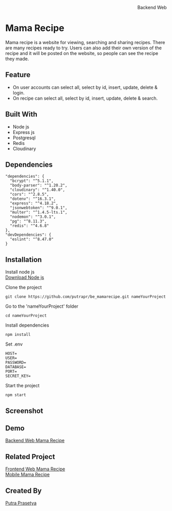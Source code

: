 <p align="right">Backend Web</p> 


# Mama Recipe
Mama recipe is a website for viewing, searching and sharing recipes. There are many recipes ready to try. Users can also add their own version of the recipe and it will be posted on the website, so people can see the recipe they made.

## Feature
* On user accounts can select all, select by id, insert, update, delete & login.
* On recipe can select all, select by id, insert, update, delete & search.

## Built With
* Node js
* Express js
* Postgresql
* Redis
* Cloudinary

## Dependencies
```
"dependencies": {
  "bcrypt": "^5.1.1",
  "body-parser": "^1.20.2",
  "cloudinary": "^1.40.0",
  "cors": "^2.8.5",
  "dotenv": "^16.3.1",
  "express": "^4.18.2",
  "jsonwebtoken": "^9.0.1",
  "multer": "^1.4.5-lts.1",
  "nodemon": "^3.0.1",
  "pg": "^8.11.3",
  "redis": "^4.6.8"
},
"devDependencies": {
  "eslint": "^8.47.0"
}
```

## Installation
Install node js  
[Download Node js](https://nodejs.org/en)

Clone the project 
```
git clone https://github.com/putrapr/be_mamarecipe.git nameYourProject
```

Go to the 'nameYourProject' folder
```
cd nameYourProject
```

Install dependencies
```
npm install
```

Set .env
```
HOST=
USER=
PASSWORD=
DATABASE=
PORT=
SECRET_KEY=
```

Start the project
```
npm start
```

## Screenshot

## Demo
[Backend Web Mama Recipe](https://adder-sunbonnet.cyclic.app)

## Related Project
[Frontend Web Mama Recipe](https://github.com/putrapr/mamarecipe.git)  
[Mobile Mama Recipe](https://github.com/putrapr/mobile-mama-recipe)

## Created By
[Putra Prasetya](https://github.com/putrapr)  
